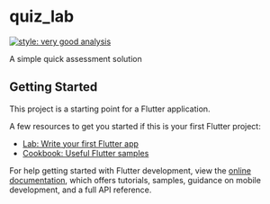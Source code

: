 # quiz_lab
[![style: very good analysis](https://img.shields.io/badge/style-very_good_analysis-B22C89.svg)](https://pub.dev/packages/very_good_analysis)

A simple quick assessment solution

## Getting Started

This project is a starting point for a Flutter application.

A few resources to get you started if this is your first Flutter project:

- [Lab: Write your first Flutter app](https://docs.flutter.dev/get-started/codelab)
- [Cookbook: Useful Flutter samples](https://docs.flutter.dev/cookbook)

For help getting started with Flutter development, view the
[online documentation](https://docs.flutter.dev/), which offers tutorials,
samples, guidance on mobile development, and a full API reference.
